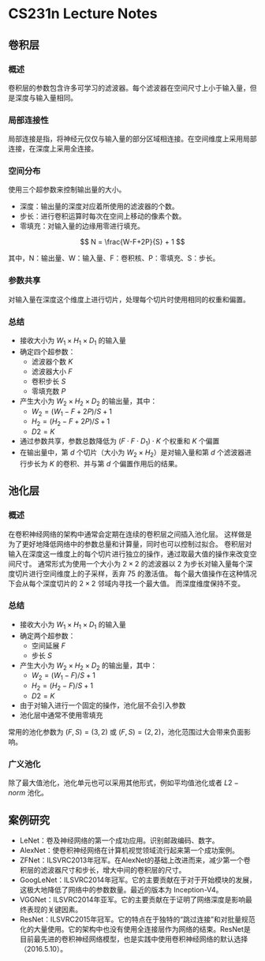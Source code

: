 # CS231n Lecture Notes 

## 卷积层

### 概述 

卷积层的参数包含许多可学习的滤波器。每个滤波器在空间尺寸上小于输入量，但是深度与输入量相同。

### 局部连接性

局部连接是指，将神经元仅仅与输入量的部分区域相连接。在空间维度上采用局部连接，在深度上采用全连接。

### 空间分布

使用三个超参数来控制输出量的大小。

- 深度：输出量的深度对应着所使用的滤波器的个数。
- 步长：进行卷积运算时每次在空间上移动的像素个数。
- 零填充：对输入量的边缘用零进行填充。

$$ N = \frac{W-F+2P}{S} + 1 $$

其中，N：输出量、W：输入量、F：卷积核、P：零填充、S：步长。

### 参数共享

对输入量在深度这个维度上进行切片，处理每个切片时使用相同的权重和偏置。

### 总结

- 接收大小为 $W_1 \times H_1 \times D_1$ 的输入量
- 确定四个超参数：
    - 滤波器个数 $K$
    - 滤波器大小 $F$
    - 卷积步长 $S$
    - 零填充数 $P$
- 产生大小为 $W_2 \times H_2 \times D_2$ 的输出量，其中：
    - $W_2 = (W_1-F+2P)/S + 1$ 
    - $H_2 = (H_2-F+2P)/S + 1$
    - $D2 = K$
- 通过参数共享，参数总数降低为 $(F \cdot F \cdot D_1) \cdot K$ 个权重和 $K$ 个偏置
- 在输出量中，第 $d$ 个切片（大小为 $W_2 \times H_2$）是对输入量和第 $d$ 个滤波器进行步长为 $K$ 的卷积、并与第 $d$ 个偏置作用后的结果。

## 池化层

### 概述

在卷积神经网络的架构中通常会定期在连续的卷积层之间插入池化层。
这样做是为了更好地降低网络中的参数总量和计算量，同时也可以控制过拟合。
卷积层对输入在深度这一维度上的每个切片进行独立的操作，通过取最大值的操作来改变空间尺寸。
通常形式为使用一个大小为 $2\times2$ 的滤波器以 $2$ 为步长对输入量每个深度切片进行空间维度上的子采样，丢弃 $75%$ 的激活值。
每个最大值操作在这种情况下会从每个深度切片的 $2\times2$ 邻域内寻找一个最大值。
而深度维度保持不变。

### 总结

- 接收大小为 $W_1 \times H_1 \times D_1$ 的输入量
- 确定两个超参数：
    - 空间延展 $F$
    - 步长 $S$
- 产生大小为 $W_2 \times H_2 \times D_2$ 的输出量，其中：  
    - $W_2 = (W_1-F)/S + 1$ 
    - $H_2 = (H_2-F)/S + 1$
    - $D2 = K$
- 由于对输入进行一个固定的操作，池化层不会引入参数
- 池化层中通常不使用零填充

常用的池化参数为 $(F,S) = (3,2)$ 或 $(F,S)=(2,2)$，池化范围过大会带来负面影响。

### 广义池化

除了最大值池化，池化单元也可以采用其他形式，例如平均值池化或者 $L2-norm$ 池化。

## 案例研究

 - LeNet：卷及神经网络的第一个成功应用。识别邮政编码、数字。
 - AlexNet：使卷积神经网络在计算机视觉领域流行起来第一个成功案例。
 - ZFNet：ILSVRC2013年冠军。在AlexNet的基础上改进而来，减少第一个卷积层的滤波器尺寸和步长，增大中间的卷积层的尺寸。
 - GoogLeNet：ILSVRC2014年冠军。它的主要贡献在于对于开始模块的发展，这极大地降低了网络中的参数数量。最近的版本为 Inception-V4。
 - VGGNet：ILSVRC2014年亚军。它的主要贡献在于证明了网络深度是影响最终表现的关键因素。
 - ResNet：ILSVRC2015年冠军。它的特点在于独特的“跳过连接”和对批量规范化的大量使用。它的架构中也没有使用全连接层作为网络的结束。ResNet是目前最先进的卷积神经网络模型，也是实践中使用卷积神经网络的默认选择（2016.5.10）。